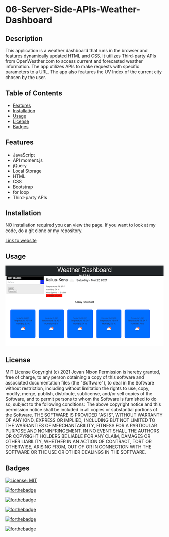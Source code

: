 # 06-Server-Side-APIs-Weather-Dashboard

## Description 

This application is a weather dashboard that runs in the browser and features dynamically updated HTML and CSS. It utilizes Third-party APIs from OpenWeather.com to access current and forecasted weather information. The app utilizes APIs to make requests with specific parameters to a URL. The app also features the UV Index of the current city chosen by the user.

## Table of Contents
* [Features](#Features)
* [Installation](#installation)
* [Usage](#usage)
* [License](#license)
* [Badges](#Badges)

## Features
- JavaScript
- API moment.js
- jQuery
- Local Storage
- HTML 
- CSS
- Bootstrap
- for loop
- Third-party APIs



## Installation 

NO installation required you can view the page. If you want to look at my code, do a git clone or my repository. 

[Link to website](https://jmnfire.github.io/06-Server-Side-APIs-Weather-Dashboard/)

## Usage

![screenshot](assets/image/1screencapture-file-Users-JovanNixon-Desktop-Homework-06-Server-Side-APIs-Weather-Dashboard-index-html-2021-03-27-15_41_12.png)


## License 

MIT License
Copyright (c) 2021 Jovan Nixon
Permission is hereby granted, free of charge, to any person obtaining a copy
of this software and associated documentation files (the "Software"), to deal
in the Software without restriction, including without limitation the rights
to use, copy, modify, merge, publish, distribute, sublicense, and/or sell
copies of the Software, and to permit persons to whom the Software is
furnished to do so, subject to the following conditions:
The above copyright notice and this permission notice shall be included in all
copies or substantial portions of the Software.
THE SOFTWARE IS PROVIDED "AS IS", WITHOUT WARRANTY OF ANY KIND, EXPRESS OR
IMPLIED, INCLUDING BUT NOT LIMITED TO THE WARRANTIES OF MERCHANTABILITY,
FITNESS FOR A PARTICULAR PURPOSE AND NONINFRINGEMENT. IN NO EVENT SHALL THE
AUTHORS OR COPYRIGHT HOLDERS BE LIABLE FOR ANY CLAIM, DAMAGES OR OTHER
LIABILITY, WHETHER IN AN ACTION OF CONTRACT, TORT OR OTHERWISE, ARISING FROM,
OUT OF OR IN CONNECTION WITH THE SOFTWARE OR THE USE OR OTHER DEALINGS IN THE
SOFTWARE.

## Badges

[![License: MIT](https://img.shields.io/badge/License-MIT-yellow.svg)](https://opensource.org/licenses/MIT)

[![forthebadge](https://forthebadge.com/images/badges/built-with-love.svg)](https://forthebadge.com)

[![forthebadge](https://forthebadge.com/images/badges/made-with-crayons.svg)](https://forthebadge.com)

[![forthebadge](https://forthebadge.com/images/badges/winter-is-coming.svg)](https://forthebadge.com)

[![forthebadge](https://forthebadge.com/images/badges/uses-html.svg)](https://forthebadge.com)

[![forthebadge](https://forthebadge.com/images/badges/made-with-javascript.svg)](https://forthebadge.com)